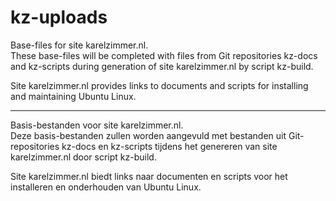 # kz-uploads
Base-files for site karelzimmer.nl.\
These base-files will be completed with files from Git repositories kz-docs and
kz-scripts during generation of site karelzimmer.nl by script kz-build.

Site karelzimmer.nl provides links to documents and scripts for installing and
maintaining Ubuntu Linux.

---
Basis-bestanden voor site karelzimmer.nl.\
Deze basis-bestanden zullen worden aangevuld met bestanden uit Git-repositories
kz-docs en kz-scripts tijdens het genereren van site karelzimmer.nl door script
kz-build.

Site karelzimmer.nl biedt links naar documenten en scripts voor het installeren
en onderhouden van Ubuntu Linux.
